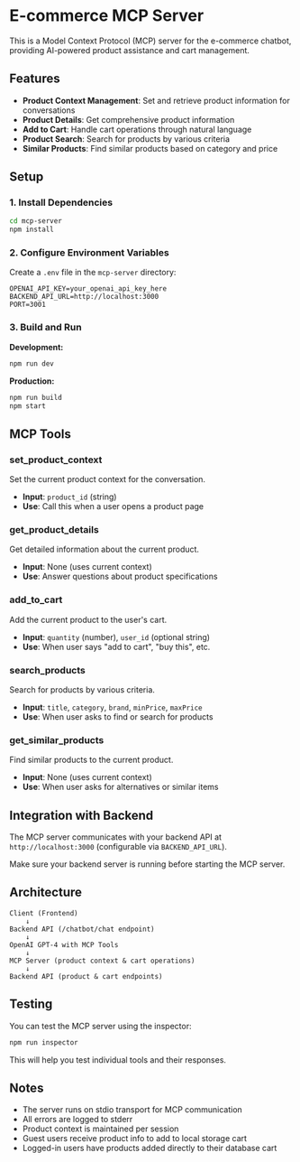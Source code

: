 # E-commerce MCP Server

This is a Model Context Protocol (MCP) server for the e-commerce chatbot, providing AI-powered product assistance and cart management.

## Features

- **Product Context Management**: Set and retrieve product information for conversations
- **Product Details**: Get comprehensive product information
- **Add to Cart**: Handle cart operations through natural language
- **Product Search**: Search for products by various criteria
- **Similar Products**: Find similar products based on category and price

## Setup

### 1. Install Dependencies

```bash
cd mcp-server
npm install
```

### 2. Configure Environment Variables

Create a `.env` file in the `mcp-server` directory:

```env
OPENAI_API_KEY=your_openai_api_key_here
BACKEND_API_URL=http://localhost:3000
PORT=3001
```

### 3. Build and Run

**Development:**

```bash
npm run dev
```

**Production:**

```bash
npm run build
npm start
```

## MCP Tools

### set_product_context

Set the current product context for the conversation.

- **Input**: `product_id` (string)
- **Use**: Call this when a user opens a product page

### get_product_details

Get detailed information about the current product.

- **Input**: None (uses current context)
- **Use**: Answer questions about product specifications

### add_to_cart

Add the current product to the user's cart.

- **Input**: `quantity` (number), `user_id` (optional string)
- **Use**: When user says "add to cart", "buy this", etc.

### search_products

Search for products by various criteria.

- **Input**: `title`, `category`, `brand`, `minPrice`, `maxPrice`
- **Use**: When user asks to find or search for products

### get_similar_products

Find similar products to the current product.

- **Input**: None (uses current context)
- **Use**: When user asks for alternatives or similar items

## Integration with Backend

The MCP server communicates with your backend API at `http://localhost:3000` (configurable via `BACKEND_API_URL`).

Make sure your backend server is running before starting the MCP server.

## Architecture

```
Client (Frontend)
    ↓
Backend API (/chatbot/chat endpoint)
    ↓
OpenAI GPT-4 with MCP Tools
    ↓
MCP Server (product context & cart operations)
    ↓
Backend API (product & cart endpoints)
```

## Testing

You can test the MCP server using the inspector:

```bash
npm run inspector
```

This will help you test individual tools and their responses.

## Notes

- The server runs on stdio transport for MCP communication
- All errors are logged to stderr
- Product context is maintained per session
- Guest users receive product info to add to local storage cart
- Logged-in users have products added directly to their database cart
